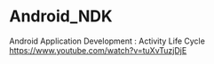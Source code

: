 # Android_NDK


Android Application Development : Activity Life Cycle https://www.youtube.com/watch?v=tuXvTuzjDjE

